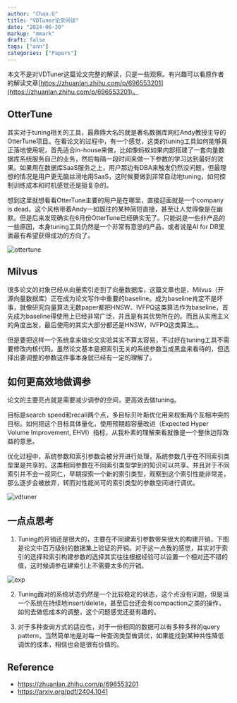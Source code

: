 ```yaml
---
author: "Chao.G"
title: "VDTuner论文闲谈"
date: "2024-06-30"
markup: "mmark"
draft: false
tags: ["ann"]
categories: ["Papers"]
---
```


本文不是对VDTuner这篇论文完整的解读，只是一些观察。有兴趣可以看原作者的解读文章[https://zhuanlan.zhihu.com/p/696553201](https://zhuanlan.zhihu.com/p/696553201)。

## OtterTune

其实对于tuning相关的工具，最鼎鼎大名的就是著名数据库网红Andy教授主导的OtterTune项目。在看论文的过程中，有一个感觉，这类的tuning工具如何能够真正落地使用呢，首先适合in-house来做，比如像蚂蚁如果内部搭建了一套向量数据库系统服务自己的业务，然后每隔一段时间来做一下参数的学习达到最好的效果。如果用在数据库SaaS服务之上，用户那边有DBA来触发仍然没问题，但最理想的情况是用户更无脑丝滑地用SaaS，这时候要做到非常自动地tuning，如何控制训练成本和时机感觉还是挺复杂的。

想到这里就想看看OtterTune主要的用户是在哪里，直接迎面就是一个company is dead。这个风格带着Andy一如既往的某种简短直接，甚至让人觉得像是在幽默。但是后来发现确实在6月份OtterTune已经确实无了。只能说是一些非产品的一些原因，本身tuning工具仍然是一个非常有意思的产品，或者说是AI for DB里面最有希望获得成功的方向了。

![ottertune](/assets/vdtuner-ottertune.png)


## Milvus

很多论文的对象已经从向量索引走到了向量数据库，这篇文章也是，Milvus（开源向量数据库）正在成为论文写作中重要的baseline。成为baseline肯定不是坏事，就像研究向量算法无数paper都把HNSW、IVFPQ这类算法作为baseline，首先成为baseline得使用上已经非常广泛，并且是有其优势所在的。而且从实用主义的角度出发，最后使用的其实大部分都还是HNSW，IVFPQ这类算法。。

但是要把这样一个系统拿来做论文实验其实不算太容易，不过好在tuning工具不需要修改内核代码。虽然论文基本是把索引无关的系统参数当成黑盒来看待的，但选择出要调整的参数这件事本身就已经有一定的理解了。

## 如何更高效地做调参

论文的主要亮点就是需要减少调参的空间，更高效去做tuning。

目标是search speed和recall两个点，多目标贝叶斯优化用来权衡两个互相冲突的目标。如何把这个目标具体量化，使用预期超容量改进（Expected Hyper Volume Improvement, EHVI）指标，从我朴素的理解来看就像是一个整体边际效益的意思。

优化过程中，系统参数和索引参数会被分开进行处理，系统参数几乎在不同索引类型里是共享的，这类相同参数在不同索引类型学到的知识可以共享。并且对于不同索引并不会一视同仁，早期探索一个新的索引类型，观察到这个索引性能非常差，那么逐步会被放弃，转而对性能尚可的索引类型的参数空间进行调优。

![vdtuner](/assets/vdtuner-overview.png)

## 一点点思考

1. Tuning的开销还是很大的，主要在不同建索引参数带来很大的构建开销，下图是论文中百万级别的数据集上验证的开销。对于这一点我的感觉，其实对于索引的选择和索引构建参数的选择其实往往根据经验可以设置一个相对还不错的值，这时候调参在建索引上不需要太多的开销。

![exp](/assets/vdtuner-exp.png)

2. Tuning面对的系统状态仍然是一个比较稳定的状态，这个点没有问题，但是当一个系统在持续地insert/delete，甚至后台还会有compaction之类的操作，如何去做低成本的调整，这个问题感觉还挺有趣的。

3. 对于多种查询方式的适应性，对于一份相同的数据可以有多种多样的query pattern，当然简单地是对每一种查询类型做调优，如果能找到某种共性降低调优的成本，相信也会是很有价值的。

## Reference

- https://zhuanlan.zhihu.com/p/696553201
- https://arxiv.org/pdf/2404.1041